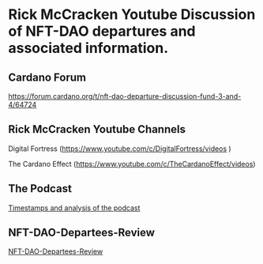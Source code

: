 # Rick McCracken Youtube Discussion of NFT-DAO departures and associated information.

## Cardano Forum

https://forum.cardano.org/t/nft-dao-departure-discussion-fund-3-and-4/64724

## Rick McCracken Youtube Channels

Digital Fortress (https://www.youtube.com/c/DigitalFortress/videos )

The Cardano Effect (https://www.youtube.com/c/TheCardanoEffect/videos)

## The Podcast

[Timestamps and analysis of the podcast](../Digital-Fortress/Timestamps.md)

## NFT-DAO-Departees-Review

[NFT-DAO-Departees-Review](/Digital-Fortress/NFT-DAO-Departees-Review/Readme.md)


